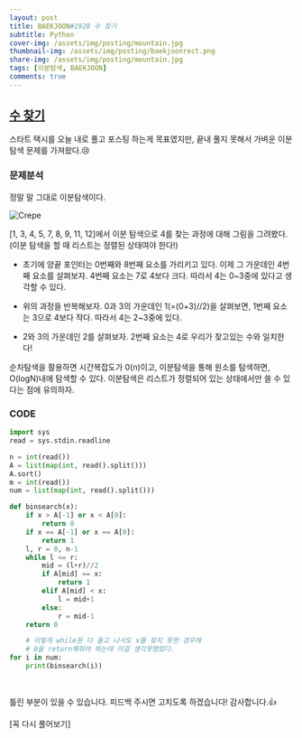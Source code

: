 ```yaml
---
layout: post
title: BAEKJOON#1920 수 찾기
subtitle: Python
cover-img: /assets/img/posting/mountain.jpg
thumbnail-img: /assets/img/posting/baekjoonrect.png
share-img: /assets/img/posting/mountain.jpg
tags: [이분탐색, BAEKJOON]
comments: true
---
```


## [수 찾기](https://www.acmicpc.net/problem/1920)

스타트 택시를 오늘 내로 풀고 포스팅 하는게 목표였지만, 끝내 풀지 못해서 가벼운 이분탐색 문제를 가져왔다.😢

### 문제분석

정말 말 그대로 이분탐색이다.

![Crepe](https://i.imgur.com/Xv89C12.jpg)

[1, 3, 4, 5, 7, 8, 9, 11, 12]에서 이분 탐색으로 4를 찾는 과정에 대해 그림을 그려봤다.(이분 탐색을 할 때 리스트는 정렬된 상태여야 한다!)

- 초기에 양끝 포인터는 0번째와 8번째 요소를 가리키고 있다. 이제 그 가운데인 4번째 요소를 살펴보자. 4번째 요소는 7로 4보다 크다. 따라서 4는 0~3중에 있다고 생각할 수 있다.

- 위의 과정을 반복해보자. 0과 3의 가운데인 1(=(0+3)//2)을 살펴보면, 1번째 요소는 3으로 4보다 작다. 따라서 4는 2~3중에 있다.

- 2와 3의 가운데인 2를 살펴보자. 2번째 요소는 4로 우리가 찾고있는 수와 일치한다!

순차탐색을 활용하면 시간복잡도가 0(n)이고, 이분탐색을 통해 원소를 탐색하면, O(logN)내에 탐색할 수 있다. 이분탐색은 리스트가 정렬되어 있는 상태에서만 쓸 수 있다는 점에 유의하자.

### CODE

```python
import sys
read = sys.stdin.readline

n = int(read())
A = list(map(int, read().split()))
A.sort()
m = int(read())
num = list(map(int, read().split()))

def binsearch(x):
    if x > A[-1] or x < A[0]:
        return 0
    if x == A[-1] or x == A[0]:
        return 1
    l, r = 0, n-1
    while l <= r:
        mid = (l+r)//2
        if A[mid] == x:
            return 1
        elif A[mid] < x:
            l = mid+1
        else:
            r = mid-1
    return 0

    # 이렇게 while문 다 돌고 나서도 x를 찾지 못한 경우에
    # 0을 return해줘야 하는데 이걸 생각못했었다.
for i in num:
    print(binsearch(i))
```

<br>

틀린 부분이 있을 수 있습니다. 피드백 주시면 고치도록 하겠습니다!
감사합니다.👍

[꼭 다시 풀어보기]
<br>
<br>
